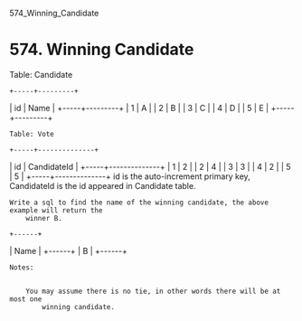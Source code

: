 574_Winning_Candidate
# 574. Winning Candidate

Table: Candidate

    +-----+---------+
| id  | Name    |
+-----+---------+
| 1   | A       |
| 2   | B       |
| 3   | C       |
| 4   | D       |
| 5   | E       |
+-----+---------+

    Table: Vote

    +-----+--------------+
| id  | CandidateId  |
+-----+--------------+
| 1   |     2        |
| 2   |     4        |
| 3   |     3        |
| 4   |     2        |
| 5   |     5        |
+-----+--------------+
id is the auto-increment primary key,
CandidateId is the id appeared in Candidate table.

    Write a sql to find the name of the winning candidate, the above example will return the
        winner B.

    +------+
| Name |
+------+
| B    |
+------+

    Notes:

    
        You may assume there is no tie, in other words there will be at most one
            winning candidate.